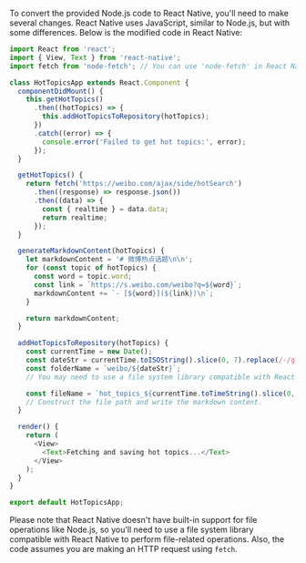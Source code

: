 To convert the provided Node.js code to React Native, you'll need to make several changes. React Native uses JavaScript, similar to Node.js, but with some differences. Below is the modified code in React Native:

```javascript
import React from 'react';
import { View, Text } from 'react-native';
import fetch from 'node-fetch'; // You can use 'node-fetch' in React Native

class HotTopicsApp extends React.Component {
  componentDidMount() {
    this.getHotTopics()
      .then((hotTopics) => {
        this.addHotTopicsToRepository(hotTopics);
      })
      .catch((error) => {
        console.error('Failed to get hot topics:', error);
      });
  }

  getHotTopics() {
    return fetch('https://weibo.com/ajax/side/hotSearch')
      .then((response) => response.json())
      .then((data) => {
        const { realtime } = data.data;
        return realtime;
      });
  }

  generateMarkdownContent(hotTopics) {
    let markdownContent = '# 微博热点话题\n\n';
    for (const topic of hotTopics) {
      const word = topic.word;
      const link = `https://s.weibo.com/weibo?q=${word}`;
      markdownContent += `- [${word}](${link})\n`;
    }

    return markdownContent;
  }

  addHotTopicsToRepository(hotTopics) {
    const currentTime = new Date();
    const dateStr = currentTime.toISOString().slice(0, 7).replace(/-/g, ''); // Format as 'yyyyMM'
    const folderName = `weibo/${dateStr}`;
    // You may need to use a file system library compatible with React Native for file operations.

    const fileName = `hot_topics_${currentTime.toTimeString().slice(0, 8).replace(/:/g, '')}.md`;
    // Construct the file path and write the markdown content.
  }

  render() {
    return (
      <View>
        <Text>Fetching and saving hot topics...</Text>
      </View>
    );
  }
}

export default HotTopicsApp;
```

Please note that React Native doesn't have built-in support for file operations like Node.js, so you'll need to use a file system library compatible with React Native to perform file-related operations. Also, the code assumes you are making an HTTP request using `fetch`.
